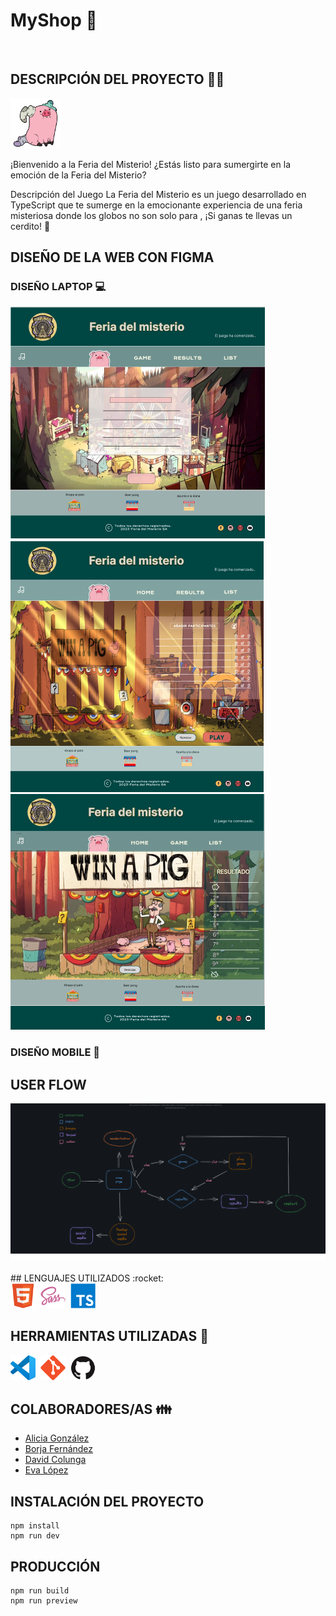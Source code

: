 # MyShop :movie_camera:
<div>
    <img src="">
</div>

## DESCRIPCIÓN DEL PROYECTO  🎪🎈

<img src="./src/assets/readme-img/oink-oink.png" title="oink" alt="oink" width="80" height="80"/>&nbsp;

¡Bienvenido a la Feria del Misterio!
¿Estás listo para sumergirte en la emoción de la Feria del Misterio? 

Descripción del Juego
La Feria del Misterio es un juego desarrollado en TypeScript que te sumerge en la emocionante experiencia de una feria misteriosa donde los globos no son solo para , ¡Si ganas te llevas un cerdito! 🤩


## DISEÑO DE LA WEB CON FIGMA
### DISEÑO LAPTOP 💻
<div>
    <img src="./src/assets/readme-img/index.PNG" >
    <img src="./src/assets/readme-img/game.PNG" >
    <img src="./src/assets/readme-img/result.PNG" >
</div>

### DISEÑO MOBILE 📱

## USER FLOW
<div>
    <img src="./src/assets/readme-img/userflow.png">
</div>
<br>
## LENGUAJES UTILIZADOS :rocket:

<div>
    <img src="https://github.com/devicons/devicon/blob/master/icons/html5/html5-original.svg" title="HTML5" alt="HTML" width="40" height="40"/>&nbsp;
        <img src="https://github.com/devicons/devicon/blob/master/icons/sass/sass-original.svg" title="SASS" alt="SASS" width="40" height="40"/>&nbsp;
    <img src="https://github.com/devicons/devicon/blob/master/icons/typescript/typescript-plain.svg" title="TypeScript" alt="TypeScript" width="40" height="40"/>&nbsp;

</div>


## HERRAMIENTAS UTILIZADAS :hammer:
<div>
    <img src="https://github.com/devicons/devicon/blob/master/icons/vscode/vscode-original.svg" title="VSCODE" alt="VSCODE" width="40" height="40"/>&nbsp;
    <img src="https://github.com/devicons/devicon/blob/master/icons/git/git-original.svg"  title="GIT" alt="GIT" width="40" height="40"/>&nbsp;
    <img src="https://github.com/devicons/devicon/blob/master/icons/github/github-original.svg" title="JavaScript" alt="JavaScript" width="40" height="40"/>&nbsp;
</div>

## COLABORADORES/AS  :family:

- [Alicia González](https://github.com/Aliglez)
- [Borja Fernández](https://github.com/BarmanDev)
- [David Colunga](https://github.com/Colunga-D)
- [Eva López](https://github.com/EvaMLopez)






## INSTALACIÓN DEL PROYECTO 
```
npm install
npm run dev
```

## PRODUCCIÓN 
```
npm run build
npm run preview
```
